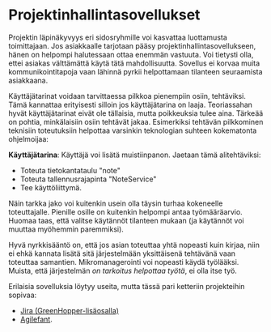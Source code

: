 # Projektinhallintasovellukset

Projektin läpinäkyvyys eri sidosryhmille voi kasvattaa luottamusta toimittajaan. Jos asiakkaalle tarjotaan pääsy projektinhallintasovellukseen, hänen on helpompi halutessaan ottaa enemmän vastuuta. Voi tietysti olla, ettei asiakas välttämättä käytä tätä mahdollisuutta. Sovellus ei korvaa muita kommunikointitapoja vaan lähinnä pyrkii helpottamaan tilanteen seuraamista asiakkaana. 

Käyttäjätarinat voidaan tarvittaessa pilkkoa pienempiin osiin, tehtäviksi. Tämä kannattaa erityisesti silloin jos käyttäjätarina on laaja. Teoriassahan hyvät käyttäjätarinat eivät ole tällaisia, mutta poikkeuksia tulee aina. Tärkeää on pohtia, minkälaisiin osiin tehtävät jakaa. Esimerkiksi tehtävän pilkkominen teknisiin toteutuksiin helpottaa varsinkin teknologian suhteen kokematonta ohjelmoijaa:

**Käyttäjätarina**: Käyttäjä voi lisätä muistiinpanon.
Jaetaan tämä alitehtäviksi:

- Toteuta tietokantataulu "note"
- Toteuta tallennusrajapinta "NoteService"
- Tee käyttöliittymä.

Näin tarkka jako voi kuitenkin usein olla täysin turhaa kokeneelle toteuttajalle. Pienille osille on kuitenkin helpompi antaa työmääräarvio. Huomaa taas, että valitse käytännöt tilanteen mukaan (ja käytännöt voi muuttaa myöhemmin paremmiksi).

Hyvä nyrkkisääntö on, että jos asian toteuttaa yhtä nopeasti kuin kirjaa, niin ei ehkä kannata lisätä sitä järjestelmään yksittäisenä tehtävänä vaan toteuttaa samantien. Mikromanagerointi voi nopeasti käydä työlääksi. Muista, että järjestelmän _on tarkoitus helpottaa työtä_, ei olla itse työ.

Erilaisia sovelluksia löytyy useita, mutta tässä pari ketteriin projekteihin sopivaa:

- [Jira (GreenHopper-lisäosalla)](http://www.atlassian.com/software/greenhopper/overview)
- [Agilefant](http://www.agilefant.org).